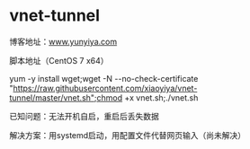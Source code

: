 # vnet-tunnel

博客地址：www.yunyiya.com

脚本地址（CentOS 7 x64）

yum -y install wget;wget -N --no-check-certificate "https://raw.githubusercontent.com/xiaoyiya/vnet-tunnel/master/vnet.sh";chmod +x vnet.sh;./vnet.sh

已知问题：无法开机自启，重启后丢失数据

解决方案：用systemd启动，用配置文件代替网页输入（尚未解决）
